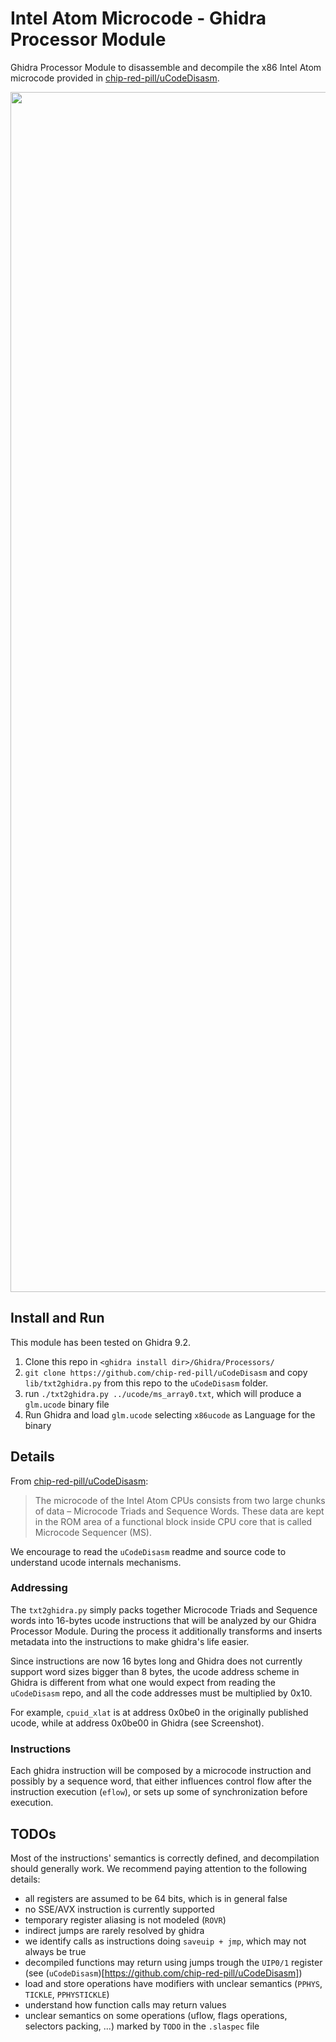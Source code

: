 # Intel Atom Microcode - Ghidra Processor Module
Ghidra Processor Module to disassemble and decompile the x86 Intel Atom microcode provided in [chip-red-pill/uCodeDisasm](https://github.com/chip-red-pill/uCodeDisasm).

<img src="https://user-images.githubusercontent.com/18199462/131227675-5c65de2e-6370-4996-80ab-6294e7d674b7.png" width="1920px">

## Install and Run
This module has been tested on Ghidra 9.2.

1. Clone this repo in `<ghidra install dir>/Ghidra/Processors/`
2. `git clone https://github.com/chip-red-pill/uCodeDisasm`  and copy `lib/txt2ghidra.py` from this repo to the `uCodeDisasm` folder.
3. run `./txt2ghidra.py ../ucode/ms_array0.txt`, which will produce a `glm.ucode` binary file
4. Run Ghidra and load `glm.ucode` selecting `x86ucode` as Language for the binary



## Details

From [chip-red-pill/uCodeDisasm](https://github.com/chip-red-pill/uCodeDisasm):
> The microcode of the Intel Atom CPUs consists from two large chunks of data – Microcode Triads and Sequence Words. These data are kept in the ROM area of a functional block inside CPU core that is called Microcode Sequencer (MS).

We encourage to read the `uCodeDisasm` readme and source code to understand ucode internals mechanisms.

### Addressing

The `txt2ghidra.py` simply packs together Microcode Triads and Sequence words into 16-bytes ucode instructions that will be analyzed by our Ghidra Processor Module. During the process it additionally transforms and inserts metadata into the instructions to make ghidra's life easier.

Since instructions are now 16 bytes long and Ghidra does not currently support word sizes bigger than 8 bytes, the ucode address scheme in Ghidra is different from what one would expect from reading the `uCodeDisasm` repo, and all the code addresses must be multiplied by 0x10.

For example, `cpuid_xlat` is at address 0x0be0 in the originally published ucode, while at address 0x0be00 in Ghidra (see Screenshot).

### Instructions

Each ghidra instruction will be composed by a microcode instruction and possibly by a sequence word, that either influences control flow after the instruction execution (`eflow`), or sets up some of synchronization before execution. 


## TODOs

Most of the instructions' semantics is correctly defined, and decompilation should generally work. 
We recommend paying attention to the following details:

- all registers are assumed to be 64 bits, which is in general false
- no SSE/AVX instruction is currently supported
- temporary register aliasing is not modeled (`ROVR`)
- indirect jumps are rarely resolved by ghidra
- we identify calls as instructions doing `saveuip + jmp`, which may not always be true
- decompiled functions may return using jumps trough the `UIP0/1` register (see (`uCodeDisasm`)[https://github.com/chip-red-pill/uCodeDisasm])
- load and store operations have modifiers with unclear semantics (`PPHYS`, `TICKLE`, `PPHYSTICKLE`)
- understand how function calls may return values
- unclear semantics on some operations (uflow, flags operations, selectors packing, ...) marked by `TODO` in the `.slaspec` file
